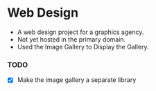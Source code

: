 Web Design
=============

 - A web design project for a graphics agency.
 - Not yet hosted in the primary domain.
 - Used the Image Gallery to Display the Gallery.

### TODO

 - [x] Make the image gallery a separate library

